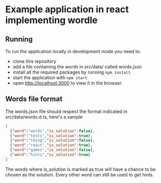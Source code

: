 # Example application in react implementing wordle

## Running

To run the application locally in development mode you need to:
- clone this repository
- add a file containing the words in src/data/ called words.json
- install all the required packages by running ```npm install```
- start the application with ```npm start```
- open [http://localhost:3000](http://localhost:3000) to view it in the browser.

## Words file format

The words.json file should respect the format indicated in src/data/words.d.ts, here's a sample
```json
[
  {"word":"words","is_solution":false},
  {"word":"tests","is_solution":true},
  {"word":"thing","is_solution":false},
  {"word":"react","is_solution":true},
  {"word":"games","is_solution":false},
  {"word":"hints","is_solution":true}
]
```

The words where is_solution is marked as true will have a chance to be chosen as the solution.
Every other word can still be used to get hints.
